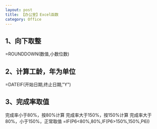 ```yaml
---
layout: post
title: 【办公室】Excel函数
category: Office
---
```


## 1、向下取整
=ROUNDDOWN(数值,小数位数)




## 2、计算工龄，年为单位
=DATEIF(开始日期,终止日期,"Y")


## 3、完成率取值
完成率小于80%，按80%计算
完成率大于150%，按150%计算
完成率大于80%，小于150%，正常取值
=IF(P6<80%,80%,IF(P6>150%,150%,P6))

